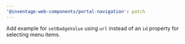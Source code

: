 ```yaml
---
'@inventage-web-components/portal-navigation': patch
---
```


Add example for `setBadgeValue` using `url` instead of an `id` property for selecting menu items.
